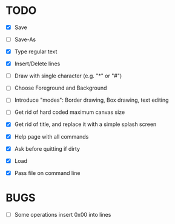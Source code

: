 TODO
====

- [X] Save
- [ ] Save-As
- [X] Type regular text
- [X] Insert/Delete lines
- [ ] Draw with single character (e.g. "*" or "#")
- [ ] Choose Foreground and Background
- [ ] Introduce "modes": Border drawing, Box drawing, text editing
- [ ] Get rid of hard coded maximum canvas size
- [X] Get rid of title, and replace it with a simple splash screen
- [X] Help page with all commands
- [X] Ask before quitting if dirty 
- [X] Load
- [X] Pass file on command line


BUGS
====
- [ ] Some operations insert 0x00 into lines
